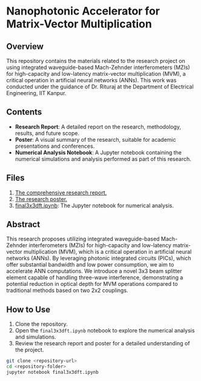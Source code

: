 # Nanophotonic Accelerator for Matrix-Vector Multiplication

## Overview

This repository contains the materials related to the research project on using integrated waveguide-based Mach-Zehnder interferometers (MZIs) for high-capacity and low-latency matrix-vector multiplication (MVM), a critical operation in artificial neural networks (ANNs). This work was conducted under the guidance of Dr. Rituraj at the Department of Electrical Engineering, IIT Kanpur.

## Contents

- **Research Report**: A detailed report on the research, methodology, results, and future scope.
- **Poster**: A visual summary of the research, suitable for academic presentations and conferences.
- **Numerical Analysis Notebook**: A Jupyter notebook containing the numerical simulations and analysis performed as part of this research.

## Files

1. <a href="https://drive.google.com/file/d/1ci5fcWFs1FsM8hbEp6m-_uY2UyRIw49u/view?usp=drive_link">The comprehensive research report.</a>
2. <a href="https://drive.google.com/file/d/1yDbZC1De4JwV5pNUO_u0e_0EBO3jIxYz/view?usp=drive_link">The research poster.</a>
3. [final3x3dft.ipynb](./final3x3dft.ipynb): The Jupyter notebook for numerical analysis.

## Abstract

This research proposes utilizing integrated waveguide-based Mach-Zehnder interferometers (MZIs) for high-capacity and low-latency matrix-vector multiplication (MVM), which is a critical operation in artificial neural networks (ANNs). By leveraging photonic integrated circuits (PICs), which offer substantial bandwidth and low power consumption, we aim to accelerate ANN computations. We introduce a novel 3x3 beam splitter element capable of handling three-wave interference, demonstrating a potential reduction in optical depth for MVM operations compared to traditional methods based on two 2x2 couplings.


## How to Use

1. Clone the repository.
2. Open the `final3x3dft.ipynb` notebook to explore the numerical analysis and simulations.
3. Review the research report and poster for a detailed understanding of the project.

```bash
git clone <repository-url>
cd <repository-folder>
jupyter notebook final3x3dft.ipynb
